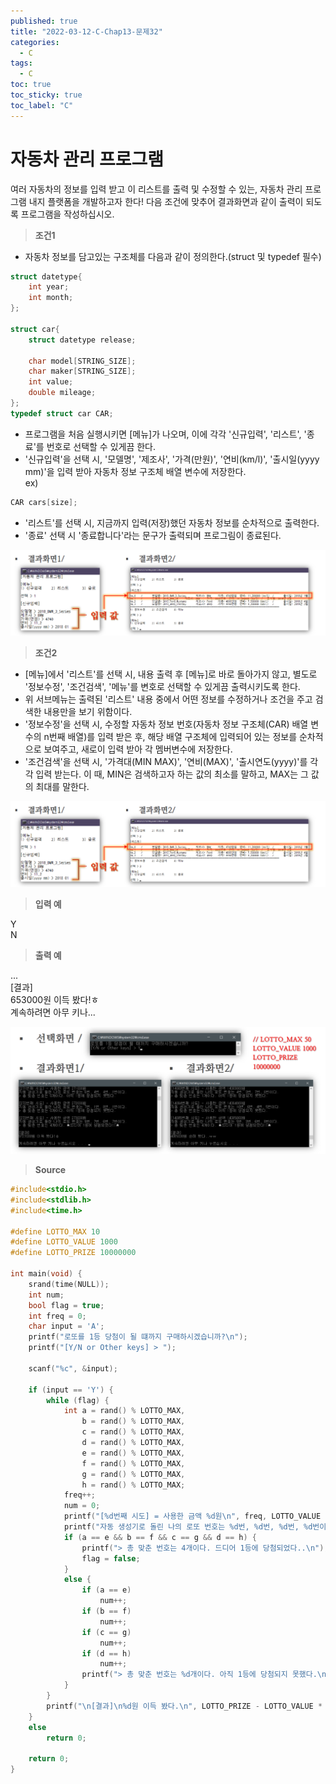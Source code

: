 ```yaml
---
published: true
title: "2022-03-12-C-Chap13-문제32"
categories:
  - C
tags:
  - C
toc: true
toc_sticky: true
toc_label: "C"
---
```


# 자동차 관리 프로그램

여러 자동차의 정보를 입력 받고 이 리스트를 출력 및 수정할 수 있는, 자동차 관리 프로그램 내지 플랫폼을 개발하고자 한다! 다음 조건에 맞추어 결과화면과 같이 출력이 되도록 프로그램을 작성하십시오.

> **조건1**

- 자동차 정보를 담고있는 구조체를 다음과 같이 정의한다.(struct 및 typedef 필수)

```C++
struct datetype{
	int year;
	int month;
};

struct car{
	struct datetype release;

	char model[STRING_SIZE];
	char maker[STRING_SIZE];
	int value;
	double mileage;
};
typedef struct car CAR;
```

- 프로그램을 처음 실행시키면 [메뉴]가 나오며, 이에 각각 '신규입력', '리스트', '종료'를 번호로 선택할 수 있게끔 한다.
- '신규입력'을 선택 시, '모델명', '제조사', '가격(만원)', '연비(km/l)', '출시일(yyyy mm)'을 입력 받아 자동차 정보 구조체 배열 변수에 저장한다.  
  ex)

```C++
CAR cars[size];
```

- '리스트'를 선택 시, 지금까지 입력(저장)했던 자동차 정보를 순차적으로 출력한다.
- '종료' 선택 시 '종료합니다'라는 문구가 출력되며 프로그림이 종료된다.

![image](https://github.com/222SeungHyun/222SeungHyun.github.io/blob/master/_images/%EA%B8%B0%EC%B4%88%ED%94%84%EB%A1%9C%EA%B7%B8%EB%9E%98%EB%B0%8D%2013%EC%9E%A5%20%EC%8B%A4%EC%8A%B5-%EB%AC%B8%EC%A0%9C32-1.png?raw=true)

> **조건2**

- [메뉴]에서 '리스트'를 선택 시, 내용 출력 후 [메뉴]로 바로 돌아가지 않고, 별도로 '정보수정', '조건검색', '메뉴'를 변호로 선택할 수 있게끔 출력시키도록 한다.
- 위 서브메뉴는 출력된 '리스트' 내용 중에서 어떤 정보를 수정하거나 조건을 주고 검색한 내용만을 보기 위함이다.
- '정보수정'을 선택 시, 수정할 자동차 정보 번호(자동차 정보 구조체(CAR) 배열 변수의 n번째 배열)를 입력 받은 후, 해당 배열 구조체에 입력되어 있는 정보를 순차적으로 보여주고, 새로이 입력 받아 각 멤버변수에 저장한다.
- '조건검색'을 선택 시, '가격대(MIN MAX)', '연비(MAX)', '출시연도(yyyy)'를 각각 입력 받는다. 이 때, MIN은 검색하고자 하는 값의 최소를 말하고, MAX는 그 값의 최대를 말한다.

![image](https://github.com/222SeungHyun/222SeungHyun.github.io/blob/master/_images/%EA%B8%B0%EC%B4%88%ED%94%84%EB%A1%9C%EA%B7%B8%EB%9E%98%EB%B0%8D%2013%EC%9E%A5%20%EC%8B%A4%EC%8A%B5-%EB%AC%B8%EC%A0%9C32-1.png?raw=true)

> **입력 예**

Y  
N

> **출력 예**

...  
[결과]  
653000원 이득 봤다!ㅎ  
계속하려면 아무 키나...

![image](https://github.com/222SeungHyun/222SeungHyun.github.io/blob/master/_images/%EA%B8%B0%EC%B4%88%ED%94%84%EB%A1%9C%EA%B7%B8%EB%9E%98%EB%B0%8D%207%EC%9E%A5%20%EC%8B%A4%EC%8A%B5-%EB%AC%B8%EC%A0%9C18.png?raw=true)

> **Source**

```C++
#include<stdio.h>
#include<stdlib.h>
#include<time.h>

#define LOTTO_MAX 10
#define LOTTO_VALUE 1000
#define LOTTO_PRIZE 10000000

int main(void) {
	srand(time(NULL));
	int num;
	bool flag = true;
	int freq = 0;
	char input = 'A';
	printf("로또를 1등 당첨이 될 떄까지 구매하시겠습니까?\n");
	printf("[Y/N or Other keys] > ");

	scanf("%c", &input);

	if (input == 'Y') {
		while (flag) {
			int a = rand() % LOTTO_MAX,
				b = rand() % LOTTO_MAX,
				c = rand() % LOTTO_MAX,
				d = rand() % LOTTO_MAX,
				e = rand() % LOTTO_MAX,
				f = rand() % LOTTO_MAX,
				g = rand() % LOTTO_MAX,
				h = rand() % LOTTO_MAX;
			freq++;
			num = 0;
			printf("[%d번째 시도] = 사용한 금액 %d원\n", freq, LOTTO_VALUE * freq);
			printf("자동 생성기로 돌린 나의 로또 번호는 %d번, %d번, %d번, %d번이다.\n", a, b, c, d);
			if (a == e && b == f && c == g && d == h) {
				printf("> 총 맞춘 번호는 4개이다. 드디어 1등에 당첨되었다..\n");
				flag = false;
			}
			else {
				if (a == e)
					num++;
				if (b == f)
					num++;
				if (c == g)
					num++;
				if (d == h)
					num++;
				printf("> 총 맞춘 번호는 %d개이다. 아직 1등에 당첨되지 못했다.\n", num);
			}
		}
		printf("\n[결과]\n%d원 이득 봤다.\n", LOTTO_PRIZE - LOTTO_VALUE * freq);
	}
	else
		return 0;

	return 0;
}
```
